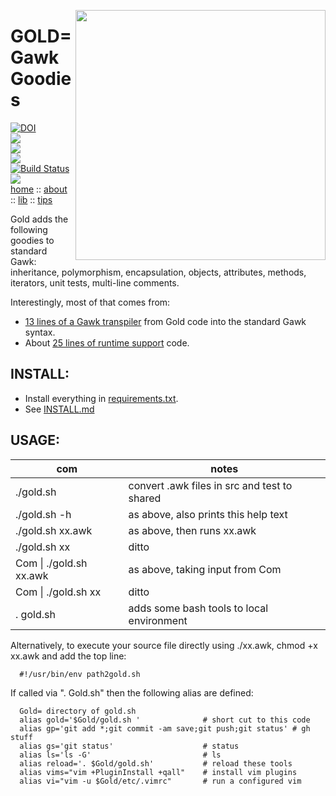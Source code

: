 <img align=right width=400
 src="https://raw.githubusercontent.com/timm/gold/master/etc/img/coins.png">

# GOLD= Gawk Goodies


[![DOI](https://zenodo.org/badge/237838701.svg)](https://zenodo.org/badge/latestdoi/237838701)  
![](https://img.shields.io/badge/platform-osx%20,%20linux-orange)    
![](https://img.shields.io/badge/language-gawk,bash-blue)  
![](https://img.shields.io/badge/purpose-ai%20,%20se-blueviolet)  
[![Build Status](https://travis-ci.com/timm/gold.svg?branch=master)](https://travis-ci.com/timm/gold)  
![](https://img.shields.io/badge/license-mit-lightgrey)  
[home](http://menzies.us/gold)  ::
[about](http://menzies.us/keys/about.html) ::
[lib](http://menzies.us/keys/lib.html) ::
[tips](http://menzies.us/keys/tips.html) 



Gold adds  the following goodies to standard Gawk:
        inheritance, polymorphism, encapsulation, objects, 
attributes, methods, iterators, unit tests, multi-line comments.

Interestingly,  most of that comes from:

- [13 lines of a Gawk transpiler](https://github.com/timm/gold/blob/master/gold.awk#L13-L26)
from Gold code into the standard Gawk syntax.
- About [25 lines of runtime support](https://github.com/timm/gold/blob/master/gold.awk#L28-L52)
  code.

## INSTALL:

- Install everything in [requirements.txt](requirements.txt).
- See [INSTALL.md](INSTALL.md)
 

## USAGE:

|com|notes|
|---|-----|
|  ./gold.sh              | convert .awk files in src and test to shared|
|  ./gold.sh -h           | as above, also prints this help text|
|  ./gold.sh xx.awk       | as above, then runs xx.awk|
|  ./gold.sh xx           | ditto|
|  Com \| ./gold.sh xx.awk | as above, taking input from Com|
|  Com \| ./gold.sh xx     | ditto|
|  . gold.sh               |adds some bash tools to local environment|

Alternatively, to execute your source file directly using ./xx.awk,
chmod +x xx.awk and add the top line:

      #!/usr/bin/env path2gold.sh

If called via ". Gold.sh" then the following alias are defined:

```
  Gold= directory of gold.sh
  alias gold='$Gold/gold.sh '              # short cut to this code
  alias gp='git add *;git commit -am save;git push;git status' # gh stuff
  alias gs='git status'                    # status 
  alias ls='ls -G'                         # ls
  alias reload='. $Gold/gold.sh'           # reload these tools
  alias vims="vim +PluginInstall +qall"    # install vim plugins 
  alias vi="vim -u $Gold/etc/.vimrc"       # run a configured vim
```  
